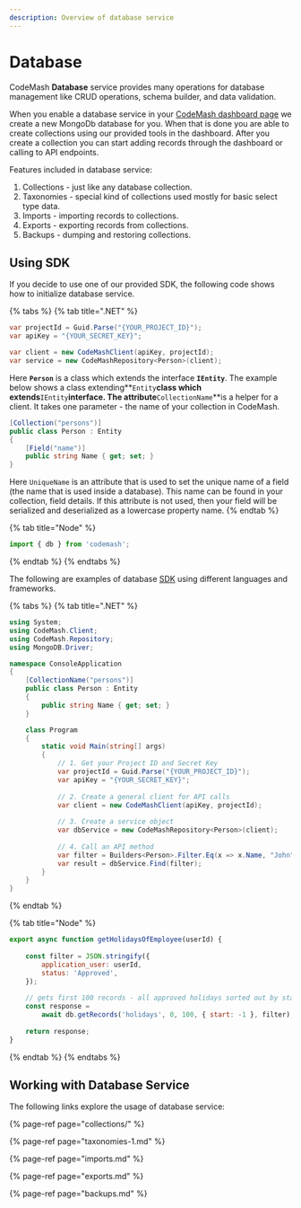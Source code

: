 ```yaml
---
description: Overview of database service
---
```


# Database

CodeMash **Database** service provides many operations for database management like CRUD operations, schema builder, and data validation.

When you enable a database service in your [CodeMash dashboard page](https://cloud.codemash.io/) we create a new MongoDb database for you. When that is done you are able to create collections using our provided tools in the dashboard. After you create a collection you can start adding records through the dashboard or calling to API endpoints.

Features included in database service:

1. Collections - just like any database collection.
2. Taxonomies - special kind of collections used mostly for basic select type data.
3. Imports - importing records to collections.
4. Exports - exporting records from collections.
5. Backups - dumping and restoring collections.

## Using SDK

If you decide to use one of our provided SDK, the following code shows how to initialize database service.

{% tabs %}
{% tab title=".NET" %}
```csharp
var projectId = Guid.Parse("{YOUR_PROJECT_ID}");
var apiKey = "{YOUR_SECRET_KEY}";

var client = new CodeMashClient(apiKey, projectId);
var service = new CodeMashRepository<Person>(client);
```

Here **`Person`** is a class which extends the interface **`IEntity`**. The example below shows a class extending**`Entity`**class which extends**`IEntity`**interface. The attribute**`CollectionName`**is a helper for a client. It takes one parameter - the name of your collection in CodeMash.

```csharp
[Collection("persons")]
public class Person : Entity
{
    [Field("name")]
    public string Name { get; set; }
}
```

Here `UniqueName` is an attribute that is used to set the unique name of a field \(the name that is used inside a database\). This name can be found in your collection, field details. If this attribute is not used, then your field will be serialized and deserialized as a lowercase property name.
{% endtab %}

{% tab title="Node" %}
```javascript
import { db } from 'codemash';
```
{% endtab %}
{% endtabs %}

The following are examples of database [SDK](https://docs.codemash.io/sdks) using different languages and frameworks.

{% tabs %}
{% tab title=".NET" %}
```csharp
using System;
using CodeMash.Client;
using CodeMash.Repository;
using MongoDB.Driver;

namespace ConsoleApplication
{
    [CollectionName("persons")]
    public class Person : Entity
    {
        public string Name { get; set; }
    }

    class Program
    {
        static void Main(string[] args)
        {
            // 1. Get your Project ID and Secret Key
            var projectId = Guid.Parse("{YOUR_PROJECT_ID}");
            var apiKey = "{YOUR_SECRET_KEY}";
            
            // 2. Create a general client for API calls
            var client = new CodeMashClient(apiKey, projectId);
            
            // 3. Create a service object
            var dbService = new CodeMashRepository<Person>(client);
            
            // 4. Call an API method
            var filter = Builders<Person>.Filter.Eq(x => x.Name, "John");
            var result = dbService.Find(filter);
        }
    }
}
```
{% endtab %}

{% tab title="Node" %}
```javascript
export async function getHolidaysOfEmployee(userId) {
    
    const filter = JSON.stringify({
        application_user: userId,
        status: 'Approved',
    });
    
    // gets first 100 records - all approved holidays sorted out by start date 
    const response = 
        await db.getRecords('holidays', 0, 100, { start: -1 }, filter);
    
    return response;
}
```
{% endtab %}
{% endtabs %}

## Working with Database Service

The following links explore the usage of database service:

{% page-ref page="collections/" %}

{% page-ref page="taxonomies-1.md" %}

{% page-ref page="imports.md" %}

{% page-ref page="exports.md" %}

{% page-ref page="backups.md" %}

